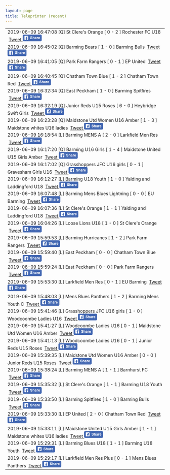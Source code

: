 ```yaml
---
layout: page
title: Teleprinter (recent)
---
```


<table><tr><td>2019-06-09 16:47:08 [Q] St Clere's Orange [ 0 - 2 ] Rochester FC U18 &nbsp;<a class="" href="https://twitter.com/intent/tweet?text=[Q]+St+Clere's+Orange+[+0+-+2+]+Rochester+FC+U18&hashtags=BYFCtournament2017">Tweet</a><a href="https://www.facebook.com/sharer/sharer.php?u=http%3A%2F%2Ftournament.barmingyouth.co.uk%2Fteleprinter.html
&picture=https%3A%2F%2Fscontent-lhr3-1.xx.fbcdn.net%2Fv%2Ft1.0-9%2F10906024_1597801090451427_3821196858506344826_n.jpg%3Foh%3Db070fab9d4cc6d0fa728858df853d53b%26oe%3D59B17872
  &title=Barming%20Youth%20Football%20Club%20tournament%202017%3A%20result
  &quote=[Q]+St+Clere's+Orange+[+0+-+2+]+Rochester+FC+U18
  &description=[Q]+St+Clere's+Orange+[+0+-+2+]+Rochester+FC+U18" target="_blank">
    <img src="assets/images/facebook-share-button-60.png" alt="Share on Facebook">
    </a></td></tr>
<tr><td>2019-06-09 16:45:02 [Q] Barming Bears [ 1 - 0 ] Barming Bulls &nbsp;<a class="" href="https://twitter.com/intent/tweet?text=[Q]+Barming+Bears+[+1+-+0+]+Barming+Bulls&hashtags=BYFCtournament2017">Tweet</a><a href="https://www.facebook.com/sharer/sharer.php?u=http%3A%2F%2Ftournament.barmingyouth.co.uk%2Fteleprinter.html
&picture=https%3A%2F%2Fscontent-lhr3-1.xx.fbcdn.net%2Fv%2Ft1.0-9%2F10906024_1597801090451427_3821196858506344826_n.jpg%3Foh%3Db070fab9d4cc6d0fa728858df853d53b%26oe%3D59B17872
  &title=Barming%20Youth%20Football%20Club%20tournament%202017%3A%20result
  &quote=[Q]+Barming+Bears+[+1+-+0+]+Barming+Bulls
  &description=[Q]+Barming+Bears+[+1+-+0+]+Barming+Bulls" target="_blank">
    <img src="assets/images/facebook-share-button-60.png" alt="Share on Facebook">
    </a></td></tr>
<tr><td>2019-06-09 16:41:05 [Q] Park Farm Rangers [ 0 - 1 ] EP United &nbsp;<a class="" href="https://twitter.com/intent/tweet?text=[Q]+Park+Farm+Rangers+[+0+-+1+]+EP+United&hashtags=BYFCtournament2017">Tweet</a><a href="https://www.facebook.com/sharer/sharer.php?u=http%3A%2F%2Ftournament.barmingyouth.co.uk%2Fteleprinter.html
&picture=https%3A%2F%2Fscontent-lhr3-1.xx.fbcdn.net%2Fv%2Ft1.0-9%2F10906024_1597801090451427_3821196858506344826_n.jpg%3Foh%3Db070fab9d4cc6d0fa728858df853d53b%26oe%3D59B17872
  &title=Barming%20Youth%20Football%20Club%20tournament%202017%3A%20result
  &quote=[Q]+Park+Farm+Rangers+[+0+-+1+]+EP+United
  &description=[Q]+Park+Farm+Rangers+[+0+-+1+]+EP+United" target="_blank">
    <img src="assets/images/facebook-share-button-60.png" alt="Share on Facebook">
    </a></td></tr>
<tr><td>2019-06-09 16:40:45 [Q] Chatham Town Blue [ 1 - 2 ] Chatham Town Red &nbsp;<a class="" href="https://twitter.com/intent/tweet?text=[Q]+Chatham+Town+Blue+[+1+-+2+]+Chatham+Town+Red&hashtags=BYFCtournament2017">Tweet</a><a href="https://www.facebook.com/sharer/sharer.php?u=http%3A%2F%2Ftournament.barmingyouth.co.uk%2Fteleprinter.html
&picture=https%3A%2F%2Fscontent-lhr3-1.xx.fbcdn.net%2Fv%2Ft1.0-9%2F10906024_1597801090451427_3821196858506344826_n.jpg%3Foh%3Db070fab9d4cc6d0fa728858df853d53b%26oe%3D59B17872
  &title=Barming%20Youth%20Football%20Club%20tournament%202017%3A%20result
  &quote=[Q]+Chatham+Town+Blue+[+1+-+2+]+Chatham+Town+Red
  &description=[Q]+Chatham+Town+Blue+[+1+-+2+]+Chatham+Town+Red" target="_blank">
    <img src="assets/images/facebook-share-button-60.png" alt="Share on Facebook">
    </a></td></tr>
<tr><td>2019-06-09 16:32:34 [Q] East Peckham  [ 1 - 0 ] Barming Spitfires &nbsp;<a class="" href="https://twitter.com/intent/tweet?text=[Q]+East+Peckham++[+1+-+0+]+Barming+Spitfires&hashtags=BYFCtournament2017">Tweet</a><a href="https://www.facebook.com/sharer/sharer.php?u=http%3A%2F%2Ftournament.barmingyouth.co.uk%2Fteleprinter.html
&picture=https%3A%2F%2Fscontent-lhr3-1.xx.fbcdn.net%2Fv%2Ft1.0-9%2F10906024_1597801090451427_3821196858506344826_n.jpg%3Foh%3Db070fab9d4cc6d0fa728858df853d53b%26oe%3D59B17872
  &title=Barming%20Youth%20Football%20Club%20tournament%202017%3A%20result
  &quote=[Q]+East+Peckham++[+1+-+0+]+Barming+Spitfires
  &description=[Q]+East+Peckham++[+1+-+0+]+Barming+Spitfires" target="_blank">
    <img src="assets/images/facebook-share-button-60.png" alt="Share on Facebook">
    </a></td></tr>
<tr><td>2019-06-09 16:32:19 [Q] Junior Reds U15 Roses [ 6 - 0 ] Heybridge Swift Girls &nbsp;<a class="" href="https://twitter.com/intent/tweet?text=[Q]+Junior+Reds+U15+Roses+[+6+-+0+]+Heybridge+Swift+Girls&hashtags=BYFCtournament2017">Tweet</a><a href="https://www.facebook.com/sharer/sharer.php?u=http%3A%2F%2Ftournament.barmingyouth.co.uk%2Fteleprinter.html
&picture=https%3A%2F%2Fscontent-lhr3-1.xx.fbcdn.net%2Fv%2Ft1.0-9%2F10906024_1597801090451427_3821196858506344826_n.jpg%3Foh%3Db070fab9d4cc6d0fa728858df853d53b%26oe%3D59B17872
  &title=Barming%20Youth%20Football%20Club%20tournament%202017%3A%20result
  &quote=[Q]+Junior+Reds+U15+Roses+[+6+-+0+]+Heybridge+Swift+Girls
  &description=[Q]+Junior+Reds+U15+Roses+[+6+-+0+]+Heybridge+Swift+Girls" target="_blank">
    <img src="assets/images/facebook-share-button-60.png" alt="Share on Facebook">
    </a></td></tr>
<tr><td>2019-06-09 16:23:28 [Q] Maidstone Utd Women U16 Amber [ 1 - 3 ] Maidstone whites U16 ladies &nbsp;<a class="" href="https://twitter.com/intent/tweet?text=[Q]+Maidstone+Utd+Women+U16+Amber+[+1+-+3+]+Maidstone+whites+U16+ladies&hashtags=BYFCtournament2017">Tweet</a><a href="https://www.facebook.com/sharer/sharer.php?u=http%3A%2F%2Ftournament.barmingyouth.co.uk%2Fteleprinter.html
&picture=https%3A%2F%2Fscontent-lhr3-1.xx.fbcdn.net%2Fv%2Ft1.0-9%2F10906024_1597801090451427_3821196858506344826_n.jpg%3Foh%3Db070fab9d4cc6d0fa728858df853d53b%26oe%3D59B17872
  &title=Barming%20Youth%20Football%20Club%20tournament%202017%3A%20result
  &quote=[Q]+Maidstone+Utd+Women+U16+Amber+[+1+-+3+]+Maidstone+whites+U16+ladies
  &description=[Q]+Maidstone+Utd+Women+U16+Amber+[+1+-+3+]+Maidstone+whites+U16+ladies" target="_blank">
    <img src="assets/images/facebook-share-button-60.png" alt="Share on Facebook">
    </a></td></tr>
<tr><td>2019-06-09 16:18:54 [L] Barming MENS A [ 2 - 0 ] Larkfield Men Res &nbsp;<a class="" href="https://twitter.com/intent/tweet?text=[L]+Barming+MENS+A+[+2+-+0+]+Larkfield+Men+Res&hashtags=BYFCtournament2017">Tweet</a><a href="https://www.facebook.com/sharer/sharer.php?u=http%3A%2F%2Ftournament.barmingyouth.co.uk%2Fteleprinter.html
&picture=https%3A%2F%2Fscontent-lhr3-1.xx.fbcdn.net%2Fv%2Ft1.0-9%2F10906024_1597801090451427_3821196858506344826_n.jpg%3Foh%3Db070fab9d4cc6d0fa728858df853d53b%26oe%3D59B17872
  &title=Barming%20Youth%20Football%20Club%20tournament%202017%3A%20result
  &quote=[L]+Barming+MENS+A+[+2+-+0+]+Larkfield+Men+Res
  &description=[L]+Barming+MENS+A+[+2+-+0+]+Larkfield+Men+Res" target="_blank">
    <img src="assets/images/facebook-share-button-60.png" alt="Share on Facebook">
    </a></td></tr>
<tr><td>2019-06-09 16:17:20 [Q] Barming U16 Girls  [ 1 - 4 ] Maidstone United U15 Girls Amber &nbsp;<a class="" href="https://twitter.com/intent/tweet?text=[Q]+Barming+U16+Girls++[+1+-+4+]+Maidstone+United+U15+Girls+Amber&hashtags=BYFCtournament2017">Tweet</a><a href="https://www.facebook.com/sharer/sharer.php?u=http%3A%2F%2Ftournament.barmingyouth.co.uk%2Fteleprinter.html
&picture=https%3A%2F%2Fscontent-lhr3-1.xx.fbcdn.net%2Fv%2Ft1.0-9%2F10906024_1597801090451427_3821196858506344826_n.jpg%3Foh%3Db070fab9d4cc6d0fa728858df853d53b%26oe%3D59B17872
  &title=Barming%20Youth%20Football%20Club%20tournament%202017%3A%20result
  &quote=[Q]+Barming+U16+Girls++[+1+-+4+]+Maidstone+United+U15+Girls+Amber
  &description=[Q]+Barming+U16+Girls++[+1+-+4+]+Maidstone+United+U15+Girls+Amber" target="_blank">
    <img src="assets/images/facebook-share-button-60.png" alt="Share on Facebook">
    </a></td></tr>
<tr><td>2019-06-09 16:17:02 [Q] Grasshoppers JFC U16 girls [ 0 - 1 ] Gravesham Girls U16 &nbsp;<a class="" href="https://twitter.com/intent/tweet?text=[Q]+Grasshoppers+JFC+U16+girls+[+0+-+1+]+Gravesham+Girls+U16&hashtags=BYFCtournament2017">Tweet</a><a href="https://www.facebook.com/sharer/sharer.php?u=http%3A%2F%2Ftournament.barmingyouth.co.uk%2Fteleprinter.html
&picture=https%3A%2F%2Fscontent-lhr3-1.xx.fbcdn.net%2Fv%2Ft1.0-9%2F10906024_1597801090451427_3821196858506344826_n.jpg%3Foh%3Db070fab9d4cc6d0fa728858df853d53b%26oe%3D59B17872
  &title=Barming%20Youth%20Football%20Club%20tournament%202017%3A%20result
  &quote=[Q]+Grasshoppers+JFC+U16+girls+[+0+-+1+]+Gravesham+Girls+U16
  &description=[Q]+Grasshoppers+JFC+U16+girls+[+0+-+1+]+Gravesham+Girls+U16" target="_blank">
    <img src="assets/images/facebook-share-button-60.png" alt="Share on Facebook">
    </a></td></tr>
<tr><td>2019-06-09 16:12:27 [L] Barming U18 Youth [ 1 - 0 ] Yalding and Laddingford U18 &nbsp;<a class="" href="https://twitter.com/intent/tweet?text=[L]+Barming+U18+Youth+[+1+-+0+]+Yalding+and+Laddingford+U18&hashtags=BYFCtournament2017">Tweet</a><a href="https://www.facebook.com/sharer/sharer.php?u=http%3A%2F%2Ftournament.barmingyouth.co.uk%2Fteleprinter.html
&picture=https%3A%2F%2Fscontent-lhr3-1.xx.fbcdn.net%2Fv%2Ft1.0-9%2F10906024_1597801090451427_3821196858506344826_n.jpg%3Foh%3Db070fab9d4cc6d0fa728858df853d53b%26oe%3D59B17872
  &title=Barming%20Youth%20Football%20Club%20tournament%202017%3A%20result
  &quote=[L]+Barming+U18+Youth+[+1+-+0+]+Yalding+and+Laddingford+U18
  &description=[L]+Barming+U18+Youth+[+1+-+0+]+Yalding+and+Laddingford+U18" target="_blank">
    <img src="assets/images/facebook-share-button-60.png" alt="Share on Facebook">
    </a></td></tr>
<tr><td>2019-06-09 16:07:48 [L] Barming Mens Blues Lightning  [ 0 - 0 ] EU Barming &nbsp;<a class="" href="https://twitter.com/intent/tweet?text=[L]+Barming+Mens+Blues+Lightning++[+0+-+0+]+EU+Barming&hashtags=BYFCtournament2017">Tweet</a><a href="https://www.facebook.com/sharer/sharer.php?u=http%3A%2F%2Ftournament.barmingyouth.co.uk%2Fteleprinter.html
&picture=https%3A%2F%2Fscontent-lhr3-1.xx.fbcdn.net%2Fv%2Ft1.0-9%2F10906024_1597801090451427_3821196858506344826_n.jpg%3Foh%3Db070fab9d4cc6d0fa728858df853d53b%26oe%3D59B17872
  &title=Barming%20Youth%20Football%20Club%20tournament%202017%3A%20result
  &quote=[L]+Barming+Mens+Blues+Lightning++[+0+-+0+]+EU+Barming
  &description=[L]+Barming+Mens+Blues+Lightning++[+0+-+0+]+EU+Barming" target="_blank">
    <img src="assets/images/facebook-share-button-60.png" alt="Share on Facebook">
    </a></td></tr>
<tr><td>2019-06-09 16:07:36 [L] St Clere's Orange [ 1 - 1 ] Yalding and Laddingford U18 &nbsp;<a class="" href="https://twitter.com/intent/tweet?text=[L]+St+Clere's+Orange+[+1+-+1+]+Yalding+and+Laddingford+U18&hashtags=BYFCtournament2017">Tweet</a><a href="https://www.facebook.com/sharer/sharer.php?u=http%3A%2F%2Ftournament.barmingyouth.co.uk%2Fteleprinter.html
&picture=https%3A%2F%2Fscontent-lhr3-1.xx.fbcdn.net%2Fv%2Ft1.0-9%2F10906024_1597801090451427_3821196858506344826_n.jpg%3Foh%3Db070fab9d4cc6d0fa728858df853d53b%26oe%3D59B17872
  &title=Barming%20Youth%20Football%20Club%20tournament%202017%3A%20result
  &quote=[L]+St+Clere's+Orange+[+1+-+1+]+Yalding+and+Laddingford+U18
  &description=[L]+St+Clere's+Orange+[+1+-+1+]+Yalding+and+Laddingford+U18" target="_blank">
    <img src="assets/images/facebook-share-button-60.png" alt="Share on Facebook">
    </a></td></tr>
<tr><td>2019-06-09 16:04:26 [L] Loose Lions U18 [ 1 - 0 ] St Clere's Orange &nbsp;<a class="" href="https://twitter.com/intent/tweet?text=[L]+Loose+Lions+U18+[+1+-+0+]+St+Clere's+Orange&hashtags=BYFCtournament2017">Tweet</a><a href="https://www.facebook.com/sharer/sharer.php?u=http%3A%2F%2Ftournament.barmingyouth.co.uk%2Fteleprinter.html
&picture=https%3A%2F%2Fscontent-lhr3-1.xx.fbcdn.net%2Fv%2Ft1.0-9%2F10906024_1597801090451427_3821196858506344826_n.jpg%3Foh%3Db070fab9d4cc6d0fa728858df853d53b%26oe%3D59B17872
  &title=Barming%20Youth%20Football%20Club%20tournament%202017%3A%20result
  &quote=[L]+Loose+Lions+U18+[+1+-+0+]+St+Clere's+Orange
  &description=[L]+Loose+Lions+U18+[+1+-+0+]+St+Clere's+Orange" target="_blank">
    <img src="assets/images/facebook-share-button-60.png" alt="Share on Facebook">
    </a></td></tr>
<tr><td>2019-06-09 15:59:53 [L] Barming Hurricanes [ 1 - 2 ] Park Farm Rangers &nbsp;<a class="" href="https://twitter.com/intent/tweet?text=[L]+Barming+Hurricanes+[+1+-+2+]+Park+Farm+Rangers&hashtags=BYFCtournament2017">Tweet</a><a href="https://www.facebook.com/sharer/sharer.php?u=http%3A%2F%2Ftournament.barmingyouth.co.uk%2Fteleprinter.html
&picture=https%3A%2F%2Fscontent-lhr3-1.xx.fbcdn.net%2Fv%2Ft1.0-9%2F10906024_1597801090451427_3821196858506344826_n.jpg%3Foh%3Db070fab9d4cc6d0fa728858df853d53b%26oe%3D59B17872
  &title=Barming%20Youth%20Football%20Club%20tournament%202017%3A%20result
  &quote=[L]+Barming+Hurricanes+[+1+-+2+]+Park+Farm+Rangers
  &description=[L]+Barming+Hurricanes+[+1+-+2+]+Park+Farm+Rangers" target="_blank">
    <img src="assets/images/facebook-share-button-60.png" alt="Share on Facebook">
    </a></td></tr>
<tr><td>2019-06-09 15:59:40 [L] East Peckham  [ 0 - 0 ] Chatham Town Blue &nbsp;<a class="" href="https://twitter.com/intent/tweet?text=[L]+East+Peckham++[+0+-+0+]+Chatham+Town+Blue&hashtags=BYFCtournament2017">Tweet</a><a href="https://www.facebook.com/sharer/sharer.php?u=http%3A%2F%2Ftournament.barmingyouth.co.uk%2Fteleprinter.html
&picture=https%3A%2F%2Fscontent-lhr3-1.xx.fbcdn.net%2Fv%2Ft1.0-9%2F10906024_1597801090451427_3821196858506344826_n.jpg%3Foh%3Db070fab9d4cc6d0fa728858df853d53b%26oe%3D59B17872
  &title=Barming%20Youth%20Football%20Club%20tournament%202017%3A%20result
  &quote=[L]+East+Peckham++[+0+-+0+]+Chatham+Town+Blue
  &description=[L]+East+Peckham++[+0+-+0+]+Chatham+Town+Blue" target="_blank">
    <img src="assets/images/facebook-share-button-60.png" alt="Share on Facebook">
    </a></td></tr>
<tr><td>2019-06-09 15:59:24 [L] East Peckham  [ 0 - 0 ] Park Farm Rangers &nbsp;<a class="" href="https://twitter.com/intent/tweet?text=[L]+East+Peckham++[+0+-+0+]+Park+Farm+Rangers&hashtags=BYFCtournament2017">Tweet</a><a href="https://www.facebook.com/sharer/sharer.php?u=http%3A%2F%2Ftournament.barmingyouth.co.uk%2Fteleprinter.html
&picture=https%3A%2F%2Fscontent-lhr3-1.xx.fbcdn.net%2Fv%2Ft1.0-9%2F10906024_1597801090451427_3821196858506344826_n.jpg%3Foh%3Db070fab9d4cc6d0fa728858df853d53b%26oe%3D59B17872
  &title=Barming%20Youth%20Football%20Club%20tournament%202017%3A%20result
  &quote=[L]+East+Peckham++[+0+-+0+]+Park+Farm+Rangers
  &description=[L]+East+Peckham++[+0+-+0+]+Park+Farm+Rangers" target="_blank">
    <img src="assets/images/facebook-share-button-60.png" alt="Share on Facebook">
    </a></td></tr>
<tr><td>2019-06-09 15:53:30 [L] Larkfield Men Res [ 0 - 1 ] EU Barming &nbsp;<a class="" href="https://twitter.com/intent/tweet?text=[L]+Larkfield+Men+Res+[+0+-+1+]+EU+Barming&hashtags=BYFCtournament2017">Tweet</a><a href="https://www.facebook.com/sharer/sharer.php?u=http%3A%2F%2Ftournament.barmingyouth.co.uk%2Fteleprinter.html
&picture=https%3A%2F%2Fscontent-lhr3-1.xx.fbcdn.net%2Fv%2Ft1.0-9%2F10906024_1597801090451427_3821196858506344826_n.jpg%3Foh%3Db070fab9d4cc6d0fa728858df853d53b%26oe%3D59B17872
  &title=Barming%20Youth%20Football%20Club%20tournament%202017%3A%20result
  &quote=[L]+Larkfield+Men+Res+[+0+-+1+]+EU+Barming
  &description=[L]+Larkfield+Men+Res+[+0+-+1+]+EU+Barming" target="_blank">
    <img src="assets/images/facebook-share-button-60.png" alt="Share on Facebook">
    </a></td></tr>
<tr><td>2019-06-09 15:48:03 [L] Mens Blues Panthers [ 1 - 2 ] Barming Mens Youth C &nbsp;<a class="" href="https://twitter.com/intent/tweet?text=[L]+Mens+Blues+Panthers+[+1+-+2+]+Barming+Mens+Youth+C&hashtags=BYFCtournament2017">Tweet</a><a href="https://www.facebook.com/sharer/sharer.php?u=http%3A%2F%2Ftournament.barmingyouth.co.uk%2Fteleprinter.html
&picture=https%3A%2F%2Fscontent-lhr3-1.xx.fbcdn.net%2Fv%2Ft1.0-9%2F10906024_1597801090451427_3821196858506344826_n.jpg%3Foh%3Db070fab9d4cc6d0fa728858df853d53b%26oe%3D59B17872
  &title=Barming%20Youth%20Football%20Club%20tournament%202017%3A%20result
  &quote=[L]+Mens+Blues+Panthers+[+1+-+2+]+Barming+Mens+Youth+C
  &description=[L]+Mens+Blues+Panthers+[+1+-+2+]+Barming+Mens+Youth+C" target="_blank">
    <img src="assets/images/facebook-share-button-60.png" alt="Share on Facebook">
    </a></td></tr>
<tr><td>2019-06-09 15:41:46 [L] Grasshoppers JFC U16 girls [ 1 - 0 ] Woodcoombe Ladies U16 &nbsp;<a class="" href="https://twitter.com/intent/tweet?text=[L]+Grasshoppers+JFC+U16+girls+[+1+-+0+]+Woodcoombe+Ladies+U16&hashtags=BYFCtournament2017">Tweet</a><a href="https://www.facebook.com/sharer/sharer.php?u=http%3A%2F%2Ftournament.barmingyouth.co.uk%2Fteleprinter.html
&picture=https%3A%2F%2Fscontent-lhr3-1.xx.fbcdn.net%2Fv%2Ft1.0-9%2F10906024_1597801090451427_3821196858506344826_n.jpg%3Foh%3Db070fab9d4cc6d0fa728858df853d53b%26oe%3D59B17872
  &title=Barming%20Youth%20Football%20Club%20tournament%202017%3A%20result
  &quote=[L]+Grasshoppers+JFC+U16+girls+[+1+-+0+]+Woodcoombe+Ladies+U16
  &description=[L]+Grasshoppers+JFC+U16+girls+[+1+-+0+]+Woodcoombe+Ladies+U16" target="_blank">
    <img src="assets/images/facebook-share-button-60.png" alt="Share on Facebook">
    </a></td></tr>
<tr><td>2019-06-09 15:41:27 [L] Woodcoombe Ladies U16 [ 0 - 1 ] Maidstone Utd Women U16 Amber &nbsp;<a class="" href="https://twitter.com/intent/tweet?text=[L]+Woodcoombe+Ladies+U16+[+0+-+1+]+Maidstone+Utd+Women+U16+Amber&hashtags=BYFCtournament2017">Tweet</a><a href="https://www.facebook.com/sharer/sharer.php?u=http%3A%2F%2Ftournament.barmingyouth.co.uk%2Fteleprinter.html
&picture=https%3A%2F%2Fscontent-lhr3-1.xx.fbcdn.net%2Fv%2Ft1.0-9%2F10906024_1597801090451427_3821196858506344826_n.jpg%3Foh%3Db070fab9d4cc6d0fa728858df853d53b%26oe%3D59B17872
  &title=Barming%20Youth%20Football%20Club%20tournament%202017%3A%20result
  &quote=[L]+Woodcoombe+Ladies+U16+[+0+-+1+]+Maidstone+Utd+Women+U16+Amber
  &description=[L]+Woodcoombe+Ladies+U16+[+0+-+1+]+Maidstone+Utd+Women+U16+Amber" target="_blank">
    <img src="assets/images/facebook-share-button-60.png" alt="Share on Facebook">
    </a></td></tr>
<tr><td>2019-06-09 15:41:13 [L] Woodcoombe Ladies U16 [ 0 - 1 ] Junior Reds U15 Roses &nbsp;<a class="" href="https://twitter.com/intent/tweet?text=[L]+Woodcoombe+Ladies+U16+[+0+-+1+]+Junior+Reds+U15+Roses&hashtags=BYFCtournament2017">Tweet</a><a href="https://www.facebook.com/sharer/sharer.php?u=http%3A%2F%2Ftournament.barmingyouth.co.uk%2Fteleprinter.html
&picture=https%3A%2F%2Fscontent-lhr3-1.xx.fbcdn.net%2Fv%2Ft1.0-9%2F10906024_1597801090451427_3821196858506344826_n.jpg%3Foh%3Db070fab9d4cc6d0fa728858df853d53b%26oe%3D59B17872
  &title=Barming%20Youth%20Football%20Club%20tournament%202017%3A%20result
  &quote=[L]+Woodcoombe+Ladies+U16+[+0+-+1+]+Junior+Reds+U15+Roses
  &description=[L]+Woodcoombe+Ladies+U16+[+0+-+1+]+Junior+Reds+U15+Roses" target="_blank">
    <img src="assets/images/facebook-share-button-60.png" alt="Share on Facebook">
    </a></td></tr>
<tr><td>2019-06-09 15:39:35 [L] Maidstone Utd Women U16 Amber [ 0 - 0 ] Junior Reds U15 Roses &nbsp;<a class="" href="https://twitter.com/intent/tweet?text=[L]+Maidstone+Utd+Women+U16+Amber+[+0+-+0+]+Junior+Reds+U15+Roses&hashtags=BYFCtournament2017">Tweet</a><a href="https://www.facebook.com/sharer/sharer.php?u=http%3A%2F%2Ftournament.barmingyouth.co.uk%2Fteleprinter.html
&picture=https%3A%2F%2Fscontent-lhr3-1.xx.fbcdn.net%2Fv%2Ft1.0-9%2F10906024_1597801090451427_3821196858506344826_n.jpg%3Foh%3Db070fab9d4cc6d0fa728858df853d53b%26oe%3D59B17872
  &title=Barming%20Youth%20Football%20Club%20tournament%202017%3A%20result
  &quote=[L]+Maidstone+Utd+Women+U16+Amber+[+0+-+0+]+Junior+Reds+U15+Roses
  &description=[L]+Maidstone+Utd+Women+U16+Amber+[+0+-+0+]+Junior+Reds+U15+Roses" target="_blank">
    <img src="assets/images/facebook-share-button-60.png" alt="Share on Facebook">
    </a></td></tr>
<tr><td>2019-06-09 15:38:24 [L] Barming MENS A [ 1 - 1 ] Barnhurst FC &nbsp;<a class="" href="https://twitter.com/intent/tweet?text=[L]+Barming+MENS+A+[+1+-+1+]+Barnhurst+FC&hashtags=BYFCtournament2017">Tweet</a><a href="https://www.facebook.com/sharer/sharer.php?u=http%3A%2F%2Ftournament.barmingyouth.co.uk%2Fteleprinter.html
&picture=https%3A%2F%2Fscontent-lhr3-1.xx.fbcdn.net%2Fv%2Ft1.0-9%2F10906024_1597801090451427_3821196858506344826_n.jpg%3Foh%3Db070fab9d4cc6d0fa728858df853d53b%26oe%3D59B17872
  &title=Barming%20Youth%20Football%20Club%20tournament%202017%3A%20result
  &quote=[L]+Barming+MENS+A+[+1+-+1+]+Barnhurst+FC
  &description=[L]+Barming+MENS+A+[+1+-+1+]+Barnhurst+FC" target="_blank">
    <img src="assets/images/facebook-share-button-60.png" alt="Share on Facebook">
    </a></td></tr>
<tr><td>2019-06-09 15:35:32 [L] St Clere's Orange [ 1 - 1 ] Barming U18 Youth &nbsp;<a class="" href="https://twitter.com/intent/tweet?text=[L]+St+Clere's+Orange+[+1+-+1+]+Barming+U18+Youth&hashtags=BYFCtournament2017">Tweet</a><a href="https://www.facebook.com/sharer/sharer.php?u=http%3A%2F%2Ftournament.barmingyouth.co.uk%2Fteleprinter.html
&picture=https%3A%2F%2Fscontent-lhr3-1.xx.fbcdn.net%2Fv%2Ft1.0-9%2F10906024_1597801090451427_3821196858506344826_n.jpg%3Foh%3Db070fab9d4cc6d0fa728858df853d53b%26oe%3D59B17872
  &title=Barming%20Youth%20Football%20Club%20tournament%202017%3A%20result
  &quote=[L]+St+Clere's+Orange+[+1+-+1+]+Barming+U18+Youth
  &description=[L]+St+Clere's+Orange+[+1+-+1+]+Barming+U18+Youth" target="_blank">
    <img src="assets/images/facebook-share-button-60.png" alt="Share on Facebook">
    </a></td></tr>
<tr><td>2019-06-09 15:33:50 [L] Barming Spitfires [ 1 - 0 ] Barming Bulls &nbsp;<a class="" href="https://twitter.com/intent/tweet?text=[L]+Barming+Spitfires+[+1+-+0+]+Barming+Bulls&hashtags=BYFCtournament2017">Tweet</a><a href="https://www.facebook.com/sharer/sharer.php?u=http%3A%2F%2Ftournament.barmingyouth.co.uk%2Fteleprinter.html
&picture=https%3A%2F%2Fscontent-lhr3-1.xx.fbcdn.net%2Fv%2Ft1.0-9%2F10906024_1597801090451427_3821196858506344826_n.jpg%3Foh%3Db070fab9d4cc6d0fa728858df853d53b%26oe%3D59B17872
  &title=Barming%20Youth%20Football%20Club%20tournament%202017%3A%20result
  &quote=[L]+Barming+Spitfires+[+1+-+0+]+Barming+Bulls
  &description=[L]+Barming+Spitfires+[+1+-+0+]+Barming+Bulls" target="_blank">
    <img src="assets/images/facebook-share-button-60.png" alt="Share on Facebook">
    </a></td></tr>
<tr><td>2019-06-09 15:33:30 [L] EP United [ 2 - 0 ] Chatham Town Red &nbsp;<a class="" href="https://twitter.com/intent/tweet?text=[L]+EP+United+[+2+-+0+]+Chatham+Town+Red&hashtags=BYFCtournament2017">Tweet</a><a href="https://www.facebook.com/sharer/sharer.php?u=http%3A%2F%2Ftournament.barmingyouth.co.uk%2Fteleprinter.html
&picture=https%3A%2F%2Fscontent-lhr3-1.xx.fbcdn.net%2Fv%2Ft1.0-9%2F10906024_1597801090451427_3821196858506344826_n.jpg%3Foh%3Db070fab9d4cc6d0fa728858df853d53b%26oe%3D59B17872
  &title=Barming%20Youth%20Football%20Club%20tournament%202017%3A%20result
  &quote=[L]+EP+United+[+2+-+0+]+Chatham+Town+Red
  &description=[L]+EP+United+[+2+-+0+]+Chatham+Town+Red" target="_blank">
    <img src="assets/images/facebook-share-button-60.png" alt="Share on Facebook">
    </a></td></tr>
<tr><td>2019-06-09 15:33:11 [L] Maidstone United U15 Girls Amber [ 1 - 1 ] Maidstone whites U16 ladies &nbsp;<a class="" href="https://twitter.com/intent/tweet?text=[L]+Maidstone+United+U15+Girls+Amber+[+1+-+1+]+Maidstone+whites+U16+ladies&hashtags=BYFCtournament2017">Tweet</a><a href="https://www.facebook.com/sharer/sharer.php?u=http%3A%2F%2Ftournament.barmingyouth.co.uk%2Fteleprinter.html
&picture=https%3A%2F%2Fscontent-lhr3-1.xx.fbcdn.net%2Fv%2Ft1.0-9%2F10906024_1597801090451427_3821196858506344826_n.jpg%3Foh%3Db070fab9d4cc6d0fa728858df853d53b%26oe%3D59B17872
  &title=Barming%20Youth%20Football%20Club%20tournament%202017%3A%20result
  &quote=[L]+Maidstone+United+U15+Girls+Amber+[+1+-+1+]+Maidstone+whites+U16+ladies
  &description=[L]+Maidstone+United+U15+Girls+Amber+[+1+-+1+]+Maidstone+whites+U16+ladies" target="_blank">
    <img src="assets/images/facebook-share-button-60.png" alt="Share on Facebook">
    </a></td></tr>
<tr><td>2019-06-09 15:29:31 [L] Barming Blues U18 [ 1 - 1 ] Barming U18 Youth &nbsp;<a class="" href="https://twitter.com/intent/tweet?text=[L]+Barming+Blues+U18+[+1+-+1+]+Barming+U18+Youth&hashtags=BYFCtournament2017">Tweet</a><a href="https://www.facebook.com/sharer/sharer.php?u=http%3A%2F%2Ftournament.barmingyouth.co.uk%2Fteleprinter.html
&picture=https%3A%2F%2Fscontent-lhr3-1.xx.fbcdn.net%2Fv%2Ft1.0-9%2F10906024_1597801090451427_3821196858506344826_n.jpg%3Foh%3Db070fab9d4cc6d0fa728858df853d53b%26oe%3D59B17872
  &title=Barming%20Youth%20Football%20Club%20tournament%202017%3A%20result
  &quote=[L]+Barming+Blues+U18+[+1+-+1+]+Barming+U18+Youth
  &description=[L]+Barming+Blues+U18+[+1+-+1+]+Barming+U18+Youth" target="_blank">
    <img src="assets/images/facebook-share-button-60.png" alt="Share on Facebook">
    </a></td></tr>
<tr><td>2019-06-09 15:29:17 [L] Larkfield Men Res Plus [ 0 - 1 ] Mens Blues Panthers &nbsp;<a class="" href="https://twitter.com/intent/tweet?text=[L]+Larkfield+Men+Res+Plus+[+0+-+1+]+Mens+Blues+Panthers&hashtags=BYFCtournament2017">Tweet</a><a href="https://www.facebook.com/sharer/sharer.php?u=http%3A%2F%2Ftournament.barmingyouth.co.uk%2Fteleprinter.html
&picture=https%3A%2F%2Fscontent-lhr3-1.xx.fbcdn.net%2Fv%2Ft1.0-9%2F10906024_1597801090451427_3821196858506344826_n.jpg%3Foh%3Db070fab9d4cc6d0fa728858df853d53b%26oe%3D59B17872
  &title=Barming%20Youth%20Football%20Club%20tournament%202017%3A%20result
  &quote=[L]+Larkfield+Men+Res+Plus+[+0+-+1+]+Mens+Blues+Panthers
  &description=[L]+Larkfield+Men+Res+Plus+[+0+-+1+]+Mens+Blues+Panthers" target="_blank">
    <img src="assets/images/facebook-share-button-60.png" alt="Share on Facebook">
    </a></td></tr></table>
